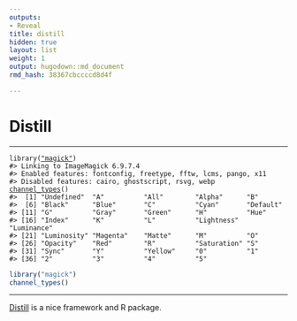 ```yaml
---
outputs:
- Reveal
title: distill
hidden: true
layout: list
weight: 1
output: hugodown::md_document
rmd_hash: 38367cbccccd8d4f

---
```


Distill
=======

------------------------------------------------------------------------

<div class="highlight">

<pre class='chroma'><code class='language-r' data-lang='r'><span class='nf'>library</span>(<span class='s'><a href='https://rdrr.io/pkg/magick/man'>"magick"</a></span>)
<span class='c'>#&gt; Linking to ImageMagick 6.9.7.4</span>
<span class='c'>#&gt; Enabled features: fontconfig, freetype, fftw, lcms, pango, x11</span>
<span class='c'>#&gt; Disabled features: cairo, ghostscript, rsvg, webp</span>
<span class='nf'><a href='https://rdrr.io/pkg/magick/man/options.html'>channel_types</a></span>()
<span class='c'>#&gt;  [1] "Undefined"  "A"          "All"        "Alpha"      "B"         </span>
<span class='c'>#&gt;  [6] "Black"      "Blue"       "C"          "Cyan"       "Default"   </span>
<span class='c'>#&gt; [11] "G"          "Gray"       "Green"      "H"          "Hue"       </span>
<span class='c'>#&gt; [16] "Index"      "K"          "L"          "Lightness"  "Luminance" </span>
<span class='c'>#&gt; [21] "Luminosity" "Magenta"    "Matte"      "M"          "O"         </span>
<span class='c'>#&gt; [26] "Opacity"    "Red"        "R"          "Saturation" "S"         </span>
<span class='c'>#&gt; [31] "Sync"       "Y"          "Yellow"     "0"          "1"         </span>
<span class='c'>#&gt; [36] "2"          "3"          "4"          "5"</span></code></pre>

</div>

``` r
library("magick")
channel_types()
```

------------------------------------------------------------------------

[Distill](rstudio.github.io/distill/) is a nice framework and R package.

